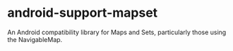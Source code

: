android-support-mapset
======================

An Android compatibility library for Maps and Sets, particularly those using the NavigableMap.
